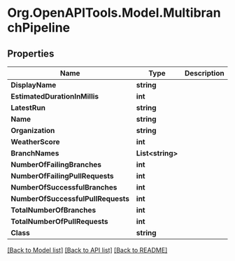 # Org.OpenAPITools.Model.MultibranchPipeline

## Properties

Name | Type | Description | Notes
------------ | ------------- | ------------- | -------------
**DisplayName** | **string** |  | [optional] 
**EstimatedDurationInMillis** | **int** |  | [optional] 
**LatestRun** | **string** |  | [optional] 
**Name** | **string** |  | [optional] 
**Organization** | **string** |  | [optional] 
**WeatherScore** | **int** |  | [optional] 
**BranchNames** | **List&lt;string&gt;** |  | [optional] 
**NumberOfFailingBranches** | **int** |  | [optional] 
**NumberOfFailingPullRequests** | **int** |  | [optional] 
**NumberOfSuccessfulBranches** | **int** |  | [optional] 
**NumberOfSuccessfulPullRequests** | **int** |  | [optional] 
**TotalNumberOfBranches** | **int** |  | [optional] 
**TotalNumberOfPullRequests** | **int** |  | [optional] 
**Class** | **string** |  | [optional] 

[[Back to Model list]](../README.md#documentation-for-models) [[Back to API list]](../README.md#documentation-for-api-endpoints) [[Back to README]](../README.md)

